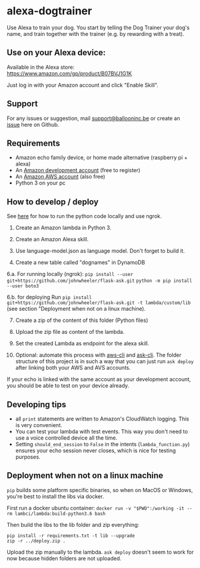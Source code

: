 # alexa-dogtrainer
Use Alexa to train your dog. You start by telling the Dog Trainer your dog's name, and train together with the trainer (e.g. by rewarding with a treat).


## Use on your Alexa device:
Available in the Alexa store: https://www.amazon.com/gp/product/B07BVJ1G1K

Just log in with your Amazon account and click "Enable Skill".

## Support
For any issues or suggestion, mail <support@ballooninc.be> or create an [issue](https://github.com/BalloonInc/alexa-dogtrainer/issues) here on Github.

## Requirements
- Amazon echo family device, or home made alternative (raspberry pi + alexa)
- An [Amazon development account](https://developer.amazon.com) (free to register)
- An [Amazon AWS account](https://console.aws.amazon.com) (also free)
- Python 3 on your pc

## How to develop / deploy

See [here](https://developer.amazon.com/blogs/post/Tx14R0IYYGH3SKT/Flask-Ask-A-New-Python-Framework-for-Rapid-Alexa-Skills-Kit-Development) for how to run the python code locally and use ngrok.

1. Create an Amazon lambda in Python 3.

2. Create an Amazon Alexa skill.

4. Use language-model.json as language model. Don't forget to build it.

5. Create a new table called "dognames" in DynamoDB

6.a. For running locally (ngrok):
`pip install --user  git+https://github.com/johnwheeler/flask-ask.git`
`python -m pip install --user boto3`

6.b. for deploying
Run `pip install git+https://github.com/johnwheeler/flask-ask.git -t lambda/custom/lib` (see section "Deployment when not on a linux machine).

7. Create a zip of the content of this folder (Python files)

8. Upload the zip file as content of the lambda.

9. Set the created Lambda as endpoint for the alexa skill.

10. Optional: automate this process with [aws-cli](https://aws.amazon.com/cli‎) and [ask-cli](https://developer.amazon.com/docs/smapi/ask-cli-command-reference.html). The folder structure of this project is in such a way that you can just run `ask deploy` after linking both your AWS and AVS accounts.

If your echo is linked with the same account as your development account, you should be able to test on your device already.

## Developing tips
- all `print` statements are written to Amazon's CloudWatch logging. This is very convenient.
- You can test your lambda with test events. This way you don't need to use a voice controlled device all the time.
- Setting `should_end_session` to `False` in the intents (`lambda_function.py`) ensures your echo session never closes, which is nice for testing purposes.


## Deployment when not on a linux machine

`pip` builds some platform specific binaries, so when on MacOS or Windows, you're best to install the libs via docker.

First run a docker ubuntu container:
`docker run -v "$PWD":/working -it --rm lambci/lambda:build-python3.6 bash`

Then build the libs to the lib folder and zip everything:

```
pip install -r requirements.txt -t lib --upgrade 
zip -r ../deploy.zip .
```

Upload the zip manually to the lambda. `ask deploy` doesn't seem to work for now because hidden folders are not uploaded.
